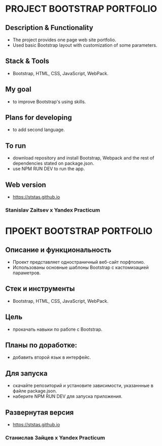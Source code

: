 # PROJECT BOOTSTRAP PORTFOLIO

## Description & Functionality
* The project provides one page web site portfolio.
* Used basic Bootstrap layout with customization of some parameters.

## Stack & Tools
* Bootstrap, HTML, CSS, JavaScript, WebPack.

## My goal
* to improve Bootstrap's using skills.

## Plans for developing
* to add second language.

## To run
* download repository and install Bootstrap, Webpack and the rest of dependencies stated on package.json.
* use NPM RUN DEV to run the app.

## Web version
* https://ststas.github.io

### Stanislav Zaitsev х Yandex Practicum 


# ПРОЕКТ BOOTSTRAP PORTFOLIO

## Описание и функциональность
* Проект представляет одностраничный веб-сайт порфтолио.
* Использованы основные шаблоны Bootstrap с кастомизацией параметров.

## Стек и инструменты
* Bootstrap, HTML, CSS, JavaScript, WebPack.

## Цель
* прокачать навыки по работе с Bootstrap.

## Планы по доработке:  
* добавить второй язык в интерфейс.

## Для запуска
* скачайте репозиторий и установите зависимости, указаннные в файле package.json.
* наберите NPM RUN DEV для запуска приложения.

## Развернутая версия
* https://ststas.github.io

### Станислав Зайцев х Yandex Practicum